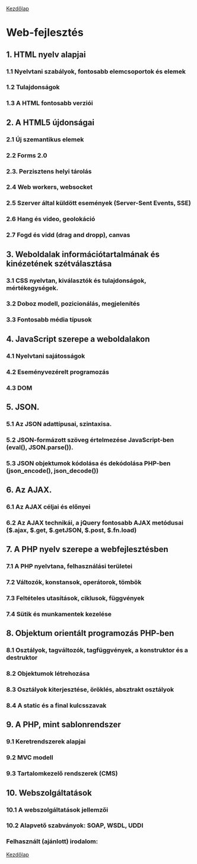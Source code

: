 [Kezdőlap](../README.md)

# Web-fejlesztés

## 1. HTML nyelv alapjai

### 1.1 Nyelvtani szabályok, fontosabb elemcsoportok és elemek

### 1.2 Tulajdonságok

### 1.3 A HTML fontosabb verziói

## 2. A HTML5 újdonságai

### 2.1 Új szemantikus elemek

### 2.2 Forms 2.0

### 2.3. Perzisztens helyi tárolás

### 2.4 Web workers, websocket

### 2.5 Szerver által küldött események (Server-Sent Events, SSE)

### 2.6 Hang és video, geolokáció

### 2.7 Fogd és vidd (drag and dropp), canvas

## 3. Weboldalak információtartalmának és kinézetének szétválasztása

### 3.1 CSS nyelvtan, kiválasztók és tulajdonságok, mértékegységek.

### 3.2 Doboz modell, pozicionálás, megjelenítés

### 3.3 Fontosabb média típusok

## 4. JavaScript szerepe a weboldalakon

### 4.1 Nyelvtani sajátosságok

### 4.2 Eseményvezérelt programozás

### 4.3 DOM

## 5. JSON.

### 5.1 Az JSON adattípusai, szintaxisa.

### 5.2 JSON-formázott szöveg értelmezése JavaScript-ben (eval(), JSON.parse()).

### 5.3 JSON objektumok kódolása és dekódolása PHP-ben (json_encode(), json_decode())

## 6. Az AJAX.

### 6.1 Az AJAX céljai és előnyei

### 6.2 Az AJAX technikái, a jQuery fontosabb AJAX metódusai ($.ajax, $.get, $.getJSON, $.post, $.fn.load)

## 7. A PHP nyelv szerepe a webfejlesztésben

### 7.1 A PHP nyelvtana, felhasználási területei

### 7.2 Változók, konstansok, operátorok, tömbök

### 7.3 Feltételes utasítások, ciklusok, függvények

### 7.4 Sütik és munkamentek kezelése

## 8. Objektum orientált programozás PHP-ben

### 8.1 Osztályok, tagváltozók, tagfüggvények, a konstruktor és a destruktor

### 8.2 Objektumok létrehozása

### 8.3 Osztályok kiterjesztése, öröklés, absztrakt osztályok

### 8.4 A static és a final kulcsszavak

## 9. A PHP, mint sablonrendszer

### 9.1 Keretrendszerek alapjai

### 9.2 MVC modell

### 9.3 Tartalomkezelő rendszerek (CMS)

## 10. Webszolgáltatások

### 10.1 A webszolgáltatások jellemzői

### 10.2 Alapvető szabványok: SOAP, WSDL, UDDI

### Felhasznált (ajánlott) irodalom:


[Kezdőlap](../README.md)
